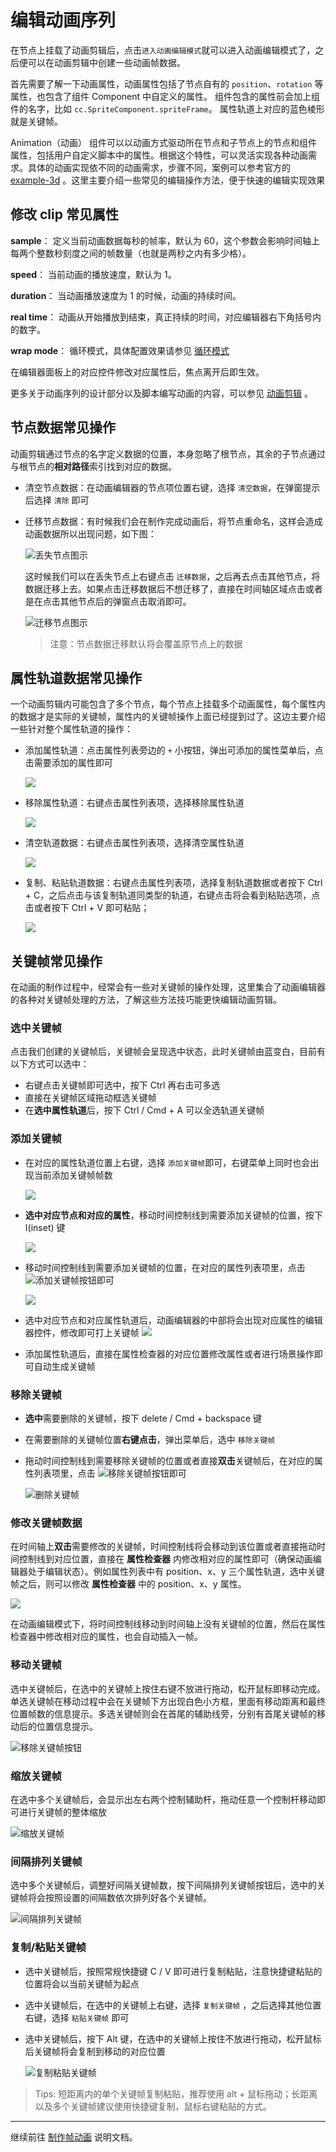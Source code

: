 # 编辑动画序列

在节点上挂载了动画剪辑后，点击`进入动画编辑模式`就可以进入动画编辑模式了，之后便可以在动画剪辑中创建一些动画帧数据。

首先需要了解一下动画属性，动画属性包括了节点自有的 `position`、`rotation` 等属性，也包含了组件 Component 中自定义的属性。
组件包含的属性前会加上组件的名字，比如 `cc.SpriteComponent.spriteFrame`。
属性轨道上对应的蓝色棱形就是关键帧。

Animation（动画） 组件可以以动画方式驱动所在节点和子节点上的节点和组件属性，包括用户自定义脚本中的属性。根据这个特性，可以灵活实现各种动画需求。具体的动画实现依不同的动画需求，步骤不同，案例可以参考官方的 [example-3d](https://github.com/cocos-creator/example-3d) 。这里主要介绍一些常见的编辑操作方法，便于快速的编辑实现效果

## 修改 clip 常见属性

**sample**： 定义当前动画数据每秒的帧率，默认为 60，这个参数会影响时间轴上每两个整数秒刻度之间的帧数量（也就是两秒之内有多少格）。

**speed**： 当前动画的播放速度，默认为 1。

**duration**： 当动画播放速度为 1 的时候，动画的持续时间。

**real time**： 动画从开始播放到结束，真正持续的时间，对应编辑器右下角括号内的数字。

**wrap mode**： 循环模式，具体配置效果请参见 [循环模式](./../../engine/animation-clip.md#循环模式)

在编辑器面板上的对应控件修改对应属性后，焦点离开后即生效。

更多关于动画序列的设计部分以及脚本编写动画的内容，可以参见 [动画剪辑](./../../engine/animation/animation-clip.md) 。

## 节点数据常见操作

动画剪辑通过节点的名字定义数据的位置，本身忽略了根节点，其余的子节点通过与根节点的**相对路径**索引找到对应的数据。

- 清空节点数据：在动画编辑器的节点项位置右键，选择 `清空数据`，在弹窗提示后选择 `清除` 即可

- 迁移节点数据：有时候我们会在制作完成动画后，将节点重命名，这样会造成动画数据所以出现问题，如下图：

    ![丢失节点图示](animation-clip/missing_node.png)

    这时候我们可以在丢失节点上右键点击 `迁移数据`，之后再去点击其他节点，将数据迁移上去。如果点击迁移数据后不想迁移了，直接在时间轴区域点击或者是在点击其他节点后的弹窗点击取消即可。

    ![迁移节点图示](animation-clip/moving_node.gif)

    > 注意：节点数据迁移默认将会覆盖原节点上的数据

## 属性轨道数据常见操作

一个动画剪辑内可能包含了多个节点，每个节点上挂载多个动画属性，每个属性内的数据才是实际的关键帧，属性内的关键帧操作上面已经提到过了。这边主要介绍一些针对整个属性轨道的操作：

- 添加属性轨道：点击属性列表旁边的 `+` 小按钮，弹出可添加的属性菜单后，点击需要添加的属性即可

    ![](./animation-clip/add-property.gif)

- 移除属性轨道：右键点击属性列表项，选择移除属性轨道

    ![](./animation-clip/clear-property.gif)

- 清空轨道数据：右键点击属性列表项，选择清空属性轨道

    ![](./animation-clip/remove-property.gif)

- 复制、粘贴轨道数据：右键点击属性列表项，选择复制轨道数据或者按下 Ctrl + C，之后点击与该复制轨道同类型的轨道，右键点击将会看到粘贴选项，点击或者按下 Ctrl + V 即可粘贴；

    ![](./animation-clip/copy-property.gif)

## 关键帧常见操作

在动画的制作过程中，经常会有一些对关键帧的操作处理，这里集合了动画编辑器的各种对关键帧处理的方法，了解这些方法技巧能更快编辑动画剪辑。

### 选中关键帧

点击我们创建的关键帧后，关键帧会呈现选中状态，此时关键帧由蓝变白，目前有以下方式可以选中：
- 右键点击关键帧即可选中，按下 Ctrl 再右击可多选
- 直接在关键帧区域拖动框选关键帧
- 在**选中属性轨道**后，按下 Ctrl / Cmd + A 可以全选轨道关键帧

### 添加关键帧

- 在对应的属性轨道位置上右键，选择 `添加关键帧`即可，右键菜单上同时也会出现当前添加关键帧帧数

    ![](./animation-clip/add-keyframe_1.gif)

- **选中对应节点和对应的属性**，移动时间控制线到需要添加关键帧的位置，按下 I(inset) 键

    ![](./animation-clip/add-keyframe_2.gif)

- 移动时间控制线到需要添加关键帧的位置，在对应的属性列表项里，点击 ![添加关键帧按钮](animation-clip/add-key-button.png)即可

    ![](./animation-clip/add-keyframe_3.gif)

- 选中对应节点和对应属性轨道后，动画编辑器的中部将会出现对应属性的编辑器控件，修改即可打上关键帧
    ![](./animation-clip/add-keyframe_4.gif)

- 添加属性轨道后，直接在属性检查器的对应位置修改属性或者进行场景操作即可自动生成关键帧

### 移除关键帧

- **选中**需要删除的关键帧，按下 delete / Cmd + backspace 键
- 在需要删除的关键帧位置**右键点击**，弹出菜单后，选中 `移除关键帧`
- 拖动时间控制线到需要移除关键帧的位置或者直接**双击**关键帧后，在对应的属性列表项里，点击 ![移除关键帧按钮](animation-clip/del-key-button.png)即可

    ![删除关键帧](./animation-clip/remove-keyframes.gif)

### 修改关键帧数据

在时间轴上**双击**需要修改的关键帧，时间控制线将会移动到该位置或者直接拖动时间控制线到对应位置，直接在 **属性检查器** 内修改相对应的属性即可（确保动画编辑器处于编辑状态）。例如属性列表中有 position、x、y 三个属性轨道，选中关键帧之后，则可以修改 **属性检查器** 中的 position、x、y 属性。

![](./animation-clip/edit-keyframe_1.gif)

在动画编辑模式下，将时间控制线移动到时间轴上没有关键帧的位置，然后在属性检查器中修改相对应的属性，也会自动插入一帧。

### 移动关键帧

选中关键帧后，在选中的关键帧上按住右键不放进行拖动，松开鼠标即移动完成。单选关键帧在移动过程中会在关键帧下方出现白色小方框，里面有移动距离和最终位置帧数的信息提示。多选关键帧则会在首尾的辅助线旁，分别有首尾关键帧的移动后的位置信息提示。

![移除关键帧按钮](animation-clip/move-keyframes.gif)

### 缩放关键帧

在选中多个关键帧后，会显示出左右两个控制辅助杆，拖动任意一个控制杆移动即可进行关键帧的整体缩放

![缩放关键帧](./animation-clip/scale-keyframes.gif)

### 间隔排列关键帧

选中多个关键帧后，调整好间隔关键帧数，按下间隔排列关键帧按钮后，选中的关键帧将会按照设置的间隔数依次排列好各个关键帧。

![间隔排列关键帧](./animation-clip/spacing_keyframe.gif)

### 复制/粘贴关键帧

- 选中关键帧后，按照常规快捷键 C / V 即可进行复制粘贴，注意快捷键粘贴的位置将会以当前关键帧为起点
- 选中关键帧后，在选中的关键帧上右键，选择 `复制关键帧` ，之后选择其他位置右键，选择 `粘贴关键帧` 即可
- 选中关键帧后，按下 Alt 键，在选中的关键帧上按住不放进行拖动，松开鼠标后关键帧将会复制到移动的对应位置

    ![复制粘贴关键帧](./animation-clip/copy-keyframes.gif)

> Tips: 短距离内的单个关键帧复制粘贴，推荐使用 alt + 鼠标拖动；长距离以及多个关键帧建议使用快捷键复制，鼠标右键粘贴的方式。

---

继续前往 [制作帧动画](sprite-animation.md) 说明文档。
